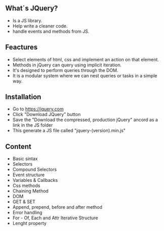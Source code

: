 ## What´s JQuery?
- Is a JS library.
- Help write a cleaner code.
- handle events and methods from JS.

## Feactures
- Select elements of html, css and implement an action on that element.
- Methods in jQuery can query using implicit iteration.
- It's designed to perform queries through the DOM.
- It is a modular system where we can nest queries or tasks in a simple way.

## Installation
- Go to https://jquery.com
- Click "Download JQuery" button
- Save the "Download the compressed, production jQuery" ancord as a link in the JS folder
- This generate a JS file called "jquery-(version).min.js"

## Content
- Basic sintax
- Selectors
- Compound Selectors
- Event structure
- Variables & Callbacks
- Css methods
- Chaining Method
- DOM
- GET & SET
- Append, prepend, before and after method
- Error handling
- For - Of, Each and Attr Iterative Structure
- Lenght property
